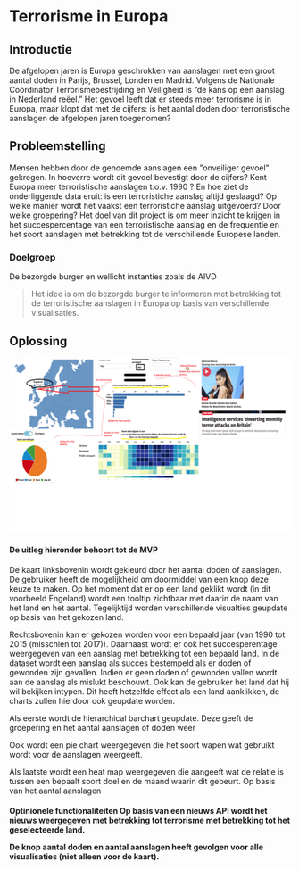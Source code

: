 <h1>Terrorisme in Europa</h1>

<h2>Introductie</h2>

<p>De afgelopen jaren is Europa geschrokken van aanslagen met een groot aantal doden in Parijs, Brussel, Londen en Madrid. Volgens de Nationale Coördinator Terrorismebestrijding en Veiligheid is “de kans op een aanslag in Nederland reëel.” Het gevoel leeft dat er steeds meer terrorisme is in Europa, maar klopt dat met de cijfers: is het aantal doden door terroristische aanslagen de afgelopen jaren toegenomen?</p>

<h2> Probleemstelling </h2>

<p> Mensen hebben door de genoemde aanslagen een "onveiliger gevoel" gekregen. In hoeverre wordt dit gevoel bevestigt door de cijfers? Kent Europa meer terroristische aanslagen t.o.v. 1990 ? En hoe ziet de onderliggende data eruit: is een terroristiche aanslag altijd geslaagd? Op welke manier wordt het vaakst een terroristiche aanslag uitgevoerd? Door welke groepering? Het doel van dit project is om meer inzicht te krijgen in het succespercentage van een terroristische aanslag en de frequentie en het soort aanslagen met betrekking tot de verschillende Europese landen.

<h3> Doelgroep </h3>

<p> De bezorgde burger en wellicht instanties zoals de AIVD </p>



<blockquote>
    
 Het idee is om de bezorgde burger te informeren met betrekking tot de terroristische aanslagen in Europa op basis van verschillende visualisaties.
    
</blockquote>

<h2> Oplossing </h2>

![](doc/Visualphoto.png)

<h4> De uitleg hieronder behoort tot de MVP </h4>
<p> De kaart linksbovenin wordt gekleurd door het aantal doden of aanslagen. De gebruiker heeft de mogelijkheid om doormiddel van een knop deze keuze te maken. Op het moment dat er op een land geklikt wordt (in dit voorbeeld Engeland) wordt een tooltip zichtbaar met daarin de naam van het land en het aantal. Tegelijktijd worden verschillende visualties geupdate op basis van het gekozen land.  </p>

<p> Rechtsbovenin kan er gekozen worden voor een bepaald jaar (van 1990 tot 2015 (misschien tot 2017)). Daarnaast wordt er ook het succesperentage weergegeven van een aanslag met betrekking tot een bepaald land. In de dataset wordt een aanslag als succes bestempeld als er doden of gewonden zijn gevallen. Indien er geen doden of gewonden vallen wordt aan de aanslag als mislukt beschouwt. Ook kan de gebruiker het land dat hij wil bekijken intypen. Dit heeft hetzelfde effect als een land aanklikken, de charts zullen hierdoor ook geupdate worden. </p>
<p> Als eerste wordt de hierarchical barchart geupdate. Deze geeft de groepering en het aantal aanslagen of doden weer </p>
<p> Ook wordt een pie chart weergegeven die het soort wapen wat gebruikt wordt voor de aanslagen weergeeft. </p>
<p> Als laatste wordt een heat map weergegeven die aangeeft wat de relatie is tussen een bepaalt soort doel en de maand waarin dit gebeurt. Op basis van het aantal aanslagen </p>

<h4> Optinionele functionaliteiten </h4?
<p> Op basis van een nieuws API wordt het nieuws weergegeven met betrekking tot terrorisme met betrekking tot het geselecteerde land. </p>
<p> De knop aantal doden en aantal aanslagen heeft gevolgen voor alle visualisaties (niet alleen voor de kaart). </p>
